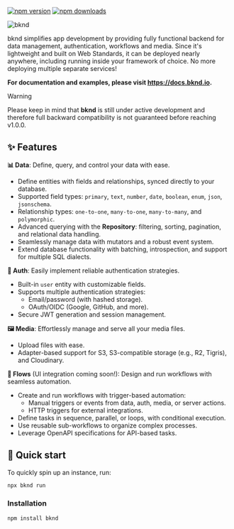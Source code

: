 [![npm version](https://img.shields.io/npm/v/bknd.svg)](https://npmjs.org/package/bknd 
"View this project on NPM")
[![npm downloads](https://img.shields.io/npm/dm/bknd)](https://www.npmjs.com/package/bknd)

![bknd](https://raw.githubusercontent.com/bknd-io/bknd/refs/heads/main/docs/_assets/poster.png)

bknd simplifies app development by providing fully functional backend for data management, 
authentication, workflows and media. Since it's lightweight and built on Web Standards, it can 
be deployed nearly anywhere, including running inside your framework of choice. No more 
deploying multiple separate services!

**For documentation and examples, please visit https://docs.bknd.io.**

> [!WARNING]
> Please keep in mind that **bknd** is still under active development
> and therefore full backward compatibility is not guaranteed before reaching v1.0.0.

## ✨ Features
**📊 Data**: Define, query, and control your data with ease. 
  - Define entities with fields and relationships, synced directly to your database.  
  - Supported field types: `primary`, `text`, `number`, `date`, `boolean`, `enum`, `json`, `jsonschema`.  
  - Relationship types: `one-to-one`, `many-to-one`, `many-to-many`, and `polymorphic`.  
  - Advanced querying with the **Repository**: filtering, sorting, pagination, and relational data handling.
  - Seamlessly manage data with mutators and a robust event system.  
  - Extend database functionality with batching, introspection, and support for multiple SQL dialects.

**🔐 Auth**: Easily implement reliable authentication strategies.
  - Built-in `user` entity with customizable fields.  
  - Supports multiple authentication strategies:  
    - Email/password (with hashed storage).  
    - OAuth/OIDC (Google, GitHub, and more).  
  - Secure JWT generation and session management.

**🖼️ Media**: Effortlessly manage and serve all your media files.
  - Upload files with ease.  
  - Adapter-based support for S3, S3-compatible storage (e.g., R2, Tigris), and Cloudinary.

**🔄 Flows** (UI integration coming soon!): Design and run workflows with seamless automation.
  - Create and run workflows with trigger-based automation:  
    - Manual triggers or events from data, auth, media, or server actions.  
    - HTTP triggers for external integrations.  
  - Define tasks in sequence, parallel, or loops, with conditional execution.  
  - Use reusable sub-workflows to organize complex processes.  
  - Leverage OpenAPI specifications for API-based tasks.


## 🚀 Quick start
To quickly spin up an instance, run:
```bash
npx bknd run
```

### Installation  
```bash
npm install bknd
```
